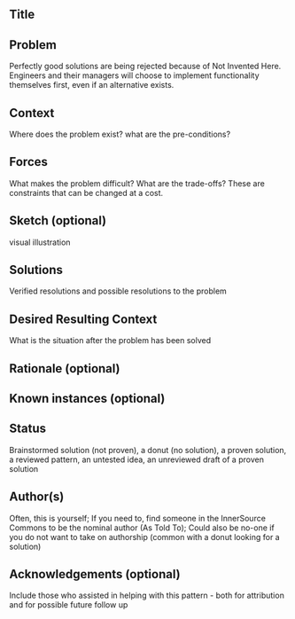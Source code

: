 ## Title  

## Problem
Perfectly good solutions are being rejected because of Not Invented Here. Engineers and their managers will choose to implement functionality themselves first, even if an alternative exists.

## Context
Where does the problem exist? what are the pre-conditions?

## Forces
What makes the problem difficult? What are the trade-offs? These are constraints that can be changed at a cost.

## Sketch (optional)
visual illustration

## Solutions
Verified resolutions and possible resolutions to the problem

## Desired Resulting Context
What is the situation after the problem has been solved

## Rationale (optional)  

## Known instances (optional)  

## Status  
Brainstormed solution (not proven), a donut (no solution), a proven solution, a reviewed pattern, an untested idea, an unreviewed draft of a proven solution

## Author(s)
Often, this is yourself; If you need to, find someone in the InnerSource Commons to be the nominal author (As Told To); Could also be no-one if you do not want to take on authorship (common with a donut looking for a solution)

## Acknowledgements (optional)
Include those who assisted in helping with this pattern - both for attribution and for possible future follow up
